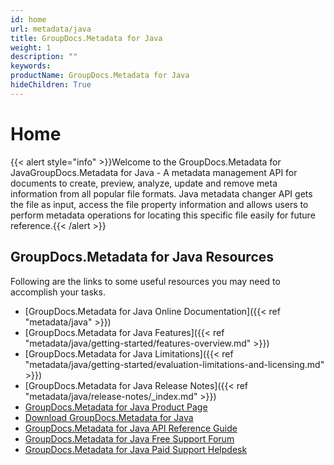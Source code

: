 ```yaml
---
id: home
url: metadata/java
title: GroupDocs.Metadata for Java
weight: 1
description: ""
keywords: 
productName: GroupDocs.Metadata for Java
hideChildren: True
---
```

#  Home 

{{< alert style="info" >}}Welcome to the GroupDocs.Metadata for JavaGroupDocs.Metadata for Java - A metadata management API for documents to create, preview, analyze, update and remove meta information from all popular file formats. Java metadata changer API gets the file as input, access the file property information and allows users to perform metadata operations for locating this specific file easily for future reference.{{< /alert >}}

## GroupDocs.Metadata for Java Resources

Following are the links to some useful resources you may need to accomplish your tasks.

*   [GroupDocs.Metadata for Java Online Documentation]({{< ref "metadata/java" >}})
*   [GroupDocs.Metadata for Java Features]({{< ref "metadata/java/getting-started/features-overview.md" >}})
*   [GroupDocs.Metadata for Java Limitations]({{< ref "metadata/java/getting-started/evaluation-limitations-and-licensing.md" >}})
*   [GroupDocs.Metadata for Java Release Notes]({{< ref "metadata/java/release-notes/_index.md" >}})
*   [GroupDocs.Metadata for Java Product Page](https://products.groupdocs.com/metadata/java)
*   [Download GroupDocs](https://artifact.groupdocs.com/webapp/#/artifacts/browse/tree/General/repo/com/groupdocs/groupdocs-metadata)[.](https://artifact.groupdocs.com/webapp/#/artifacts/browse/tree/General/repo/com/groupdocs/groupdocs-metadata)[Metadata for Java](https://artifact.groupdocs.com/webapp/#/artifacts/browse/tree/General/repo/com/groupdocs/groupdocs-metadata)
*   [GroupDocs.Metadata for Java API Reference Guide](https://apireference.groupdocs.com/java/metadata)
*   [GroupDocs.Metadata for Java Free Support Forum](https://forum.groupdocs.com/c/metadata)
*   [GroupDocs.Metadata for Java Paid Support Helpdesk](https://helpdesk.groupdocs.com/)
